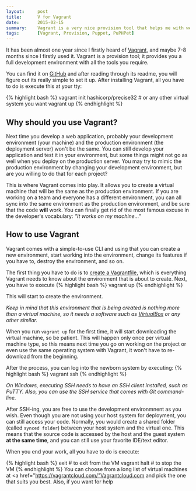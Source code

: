 ```yaml
---
layout:     post
title:      V for Vagrant 
date:       2015-02-15
summary:    Vagrant is a very nice provision tool that helps me with web development. I don't want to install every tool on my machine; I want my environment as clean as possible. Vagrant helps me create virtual machines with all the tools required for any project.
tags:       [Vagrant, Provision, Puppet, PuPHPet]
---
```


<p>
It has been almost one year since I firstly heard of <a href="https://www.vagrantup.com/">Vagrant</a>, and maybe 7-8 months since I firstly used it. Vagrant is a provision tool; it provides you a full development environment with all the tools you require. 
</p>

You can find it on <a href="https://github.com/mitchellh/vagrant">GitHub</a> and after reading through its readme, you will figure out its really simple to set it up. After installing Vagrant, all you have to do is execute this at your tty:

{% highlight bash %}
vagrant init hashicorp/precise32  # or any other virtual system you want
vagrant up
{% endhighlight %}

## Why should you use Vagrant?
Next time you develop a web application, probably your development environment (your machine) and the production environment (the deployment server) won't be the same. You can still develop your application and test it in your environment, but some things might not go as well when you deploy on the production server. You may try to mimic the production environment by changing your development environment, but are you willing to do that for each project? 

This is where Vagrant comes into play. It allows you to create a virtual machine that will be the same as the production environment. If you are working on a team and everyone has a different environment, you can all sync into the same environment as the production environment, and be sure that the code **will** work. You can finally get rid of the most famous excuse in the developer's vocabulary: _"It works on my machine..."_

## How to use Vagrant
Vagrant comes with a simple-to-use CLI and using that you can create a new environment, start working into the environment, change its features if you have to, destroy the environment, and so on.

The first thing you have to do is to <a href="https://docs.vagrantup.com/v2/vagrantfile/">create a Vagrantfile</a>, which is everything Vagrant needs to know about the environment that is about to create. Next, you have to execute
{% highlight bash %}
vagrant up
{% endhighlight %}

This will start to create the environment. 
<p>
<i>Keep in mind that this environment that is being created is nothing more than a virtual machine, so it needs a software such as <a href="https://www.virtualbox.org/">VirtualBox</a> or any other similar.</i>
</p>

When you run `vagrant up` for the first time, it will start downloading the virtual machine, so be patient. This will happen only once per virtual machine type, so this means next time you go on working on the project or even use the same operating system with Vagrant, it won't have to re-download from the beginning.

After the process, you can log into the newborn system by executing:
{% highlight bash %}
vagrant ssh
{% endhighlight %}

<p>
<i>On Windows, executing SSH needs to have an SSH client installed, such as PuTTY. Also, you can use the SSH service that comes with Git command-line.</i>
</p>

After SSH-ing, you are free to use the development environmnent as you wish. Even though you are not using your host system for deployment, you can still access your code. Normally, you would create a shared folder (called `synced folder`) between your host system and the virtual one. This means that the source code is accessed by the host and the guest system **at the same time**, and you can still use your favorite IDE/text editor.

When you end your work, all you have to do is execute:

{% highlight bash %}
exit              # to exit from the VM
vagrant halt      # to stop the VM
{% endhighlight %}
You can choose from a long list of virtual machines at <a href="https://vagrantcloud.com/"Vagrantcloud.com</a> and pick the one that suits you best. Also, if you want for help 

